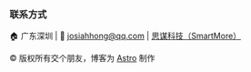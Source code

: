 ---
---

### 联系方式

🏠 广东深圳 | 📧 josiahhong@qq.com | [思谋科技（SmartMore）](https://cn.smartmore.com/)

©️ 版权所有交个朋友，博客为 [Astro](https://astro.build/) 制作 